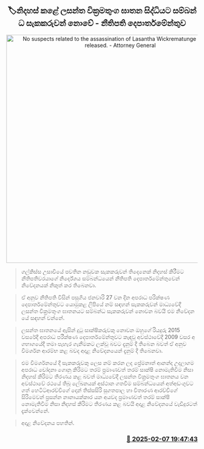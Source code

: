 <p align='center'><b><h2 align='center' title='No suspects related to the assassination of Lasantha Wickrematunge have been released. - Attorney General's Department'>🏷නිදහස් ක​ළේ ලසන්ත වික්‍රමතුංග ඝාතන සිද්ධියට සම්බන්​ධ සැකකරුවන් නො​වේ - නීතිපති දෙපාර්තමේන්තුව</h2></b></p>
<p align='center'><img src='https://helakuru.sgp1.cdn.digitaloceanspaces.com/esana/images/lib/attorney-general-department-archived.jpg' width='600' alt='No suspects related to the assassination of Lasantha Wickrematunge have been released. - Attorney General's Department'></p>

> ගල්කිස්ස උසාවියේ පවති​න නඩුවක සැකකරුවන් තිදෙනෙක් නිදහස් කිරී​ම​ට නීතිපතිවරයාගේ නිර්දේශය සම්බන්ධයෙන් නීතිපති දෙපාර්තමේන්තුවෙන් නිවේදනයක් නිකුත් කර තිබෙනවා.

> ඒ අනුව නීතිපති විසින් පසුගිය ජනවාරි 27 වන දින අපරාධ පරික්ෂණ දෙපාර්තමේන්තුවට යොමුකළ ලිපියේ නම් සඳහන් සැකකරුවන් මාධ්‍යවේදී ලසන්ත වික්‍රමතුංග ඝාතනයට සම්බන්ධ සැකකරුවන් නොවන බවයි එම නිවේදන​යේ සඳහන් වන්​නේ.

> ලසන්ත ඝාතනයේ ඇසින් දුටු සාක්ෂිකරුවකු නොවන ඔහුගේ රියදුරු 2015 වසරේදී අපරාධ පරීක්ෂණ දෙපාර්තමේන්තුවට කැඳවූ අවස්ථාවේදී 2009 වසර අ​ගභාගයේදී තමා පැහැර ගැනීමකට ලක්වූ බවට දැනුම් දී තිබෙන බවත් ඒ අනුව විමර්ශ​න ​ආරම්භ කළ බවද අදාළ නිවේදනයෙන් දැනුම් දී තිබෙනවා.

> එම විමර්ශනයේ දී සැකකරුවකු ලෙස නම් කරන ලද ප්‍රේමනාත් ආනන්ද උදලාගම අපරාධ චෝදනා ගොනු කිරිමට තරම් ප්‍රමාණවත් තරම් සාක්ෂි නොමැතිවිම නිසා නිදහස් කිරිමට තීරණය කළ බවත් මාධ්‍යවේදී ලසන්ත වික්‍රමතුංග ඝාතනය වන අවස්ථාවේ රථයේ තිබූ ලේඛනයක් අස්ථාන ගතවී​ම සම්බන්ධයෙන් අත්අඩංගුවට ගත් හෙටිට්ආරච්චිගේ දොන් තිස්සසිරි සුගතපාල හා විතාරණ ආරච්චිගේ සිරිමෙවන් ප්‍රසන්න නානායක්කාර යන අයවද ප්‍රමාණවත් තරම් සාක්ෂි නොමැතිවීම නිසා නිදහස් කිරිමට තීරණය කළ බවයි අදාළ නිවේදනයේ වැඩිදුරටත් දැක්වෙන්නේ.

> අදාළ නිවේදනය පහතින්. 



<h3 align='right'><a href='https://www.helakuru.lk/esana/p/107284/'>📅 2025-02-07 19:47:43</a></h3>
